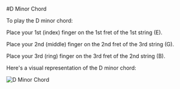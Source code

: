 #D Minor Chord

To play the D minor chord:

Place your 1st (index) finger on the 1st fret of the 1st string (E).

Place your 2nd (middle) finger on the 2nd fret of the 3rd string (G).

Place your 3rd (ring) finger on the 3rd fret of the 2nd string (B).

Here's a visual representation of the D minor chord:

![D Minor Chord](D_Minor_Chord.png)
